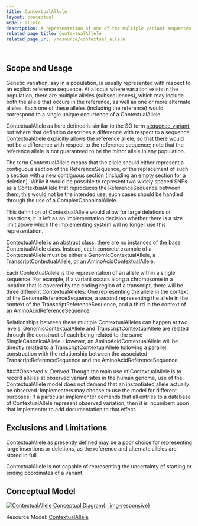 ```yaml
---
title: ContextualAllele
layout: conceptual
model: allele
description: A representation of one of the multiple variant sequences at a contiguous region in a particular <a href="./reference_sequence/index.html">ReferenceSequence</a>.
related_page_title: ContextualAllele
related_page_url: /resource/contextual_allele

---
```


Scope and Usage
---------------

Genetic variation, say in a population, is usually represented with respect to an explicit reference sequence.  At a locus where variation exists in the population, there are multiple alleles (subsequences), which may include both the allele that occurs in the reference, as well as one or more alternate alleles.  Each one of these alleles (including the reference) would correspond to a single unique occurrence of a ContextualAllele.

ContextualAllele as here defined is similar to the SO term [sequence_variant](http://www.sequenceontology.org/browser/current_svn/term/SO:0001060), but where that definition describes a difference with respect to a sequence, ContextualAllele explicitly allows the reference allele, so that there would not be a difference with respect to the reference sequence; note that the reference allele is not guaranteed to be the minor allele in any population.

The term ContextualAllele means that the allele should either represent a contiguous section of the ReferenceSequence, or
the replacement of such a section with a new contiguous section (including an empty section for a deletion).  While it would be possible to represent two widely spaced SNPs as a ContextualAllele that reproduces the ReferenceSequence between them, this would not be the intended use; such cases should be handled through the use of a ComplexCanonicalAllele.

This definition of ContextualAllele would allow for large deletions or insertions; it is left as an implementation decision whether there is a size limit above which the implementing system will no longer use this representation.

ContextualAllele is an abstract class: there are no instances of the base ContextualAllele class.  Instead, each concrete example of a ContextualAllele must be either a GenomicContextualAllele, a TranscriptContextualAllele, or an AminoAcidContextualAllele.

Each ContextualAllele is the representation of an allele within a single sequence.  For example, if a variant occurs along a chromosome in a location that is covered by the coding region of a transcript, there will be three different ContextualAlleles: One representing the allele in the context of the GenomeReferenceSequence, a second representing the allele in the context of the TranscriptReferenceSequence, and a third in the context of an AminoAcidReferenceSequence.  

Relationships between these multiple ContextualAlleles can happen at two levels: GenomicContextualAllele and TranscriptContextualAllele are related through the construct of each being related to the same SimpleCanonicalAllele.  However, an AminoAcidContextualAllele will be directly related to a TranscriptContextualAllele following a parallel construction with the relationship between the associated TranscriptReferenceSequence and the AminoAcidReferenceSequence.

####Observed v. Derived
Though the main use of ContextualAllele is to record alleles at observed variant sites in the human genome, use of the ContextualAllele model does not demand that an instantiated allele actually be observed.   Implementers may choose to use the model for different purposes; if a particular implementer demands that all entries to a database of ContextualAllele represent observed variation, then it is incumbent upon that implementer to add documentation to that effect.

Exclusions and Limitations
--------------------------

ContextualAllele as presently defined may be a poor choice for representing large insertions or deletions, as the reference and alternate alleles are stored in full.

ContextualAllele is not capable of representing the uncertainty of starting or ending coordinates of a variant.

Conceptual Model
----------------

[![ContextualAllele Conceptual Diagram](/images/ContextualAlleleConceptual.svg){: .img-responsive}](/images/ContextualAlleleConceptual.svg)

Resource Model: [ContextualAllele](/resource/contextual_allele/index.html#resource-model)

